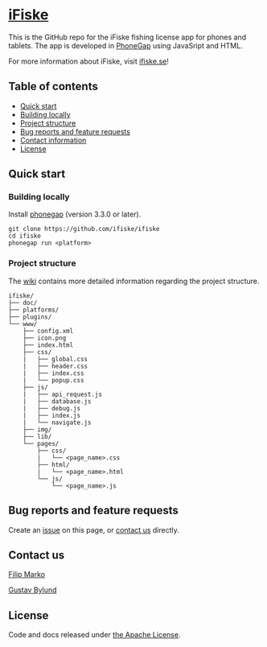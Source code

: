 # [iFiske](http://ifiske.se)
This is the GitHub repo for the iFiske fishing license app for phones and tablets. 
The app is developed in [PhoneGap](http://phonegap.com) using JavaSript and HTML.

For more information about iFiske, visit [ifiske.se](http://ifiske.se)!
## Table of contents
- [Quick start](#quick-start)
 - [Building locally](#building-locally)
 - [Project structure](#project-structure)
- [Bug reports and feature requests](#bug-reports-and-feature-requests)
- [Contact information](#contact-us)
- [License](#license)

## Quick start
### Building locally
Install [phonegap](http://phonegap.com) (version 3.3.0 or later).
````Shell
git clone https://github.com/ifiske/ifiske
cd ifiske
phonegap run <platform>
````
### Project structure
The [wiki](http://github.com/ifiske/iFiske/wiki/Folder-structure) contains more detailed information regarding the project structure. 
```
ifiske/
├── doc/
├── platforms/
├── plugins/
└── www/
    ├── config.xml
    ├── icon.png
    ├── index.html
    ├── css/
    |   ├── global.css
    |   ├── header.css
    |   ├── index.css
    |   └── popup.css
    ├── js/
    |   ├── api_request.js
    |   ├── database.js
    |   ├── debug.js
    |   ├── index.js
    |   └── navigate.js
    ├── img/
    ├── lib/
    └── pages/
        ├── css/
        |   └── <page_name>.css
        ├── html/
        |   └── <page_name>.html
        └── js/
            └── <page_name>.js
```
## Bug reports and feature requests
Create an [issue](http://github.com/ifiske/iFiske/issues/new) on this page, or [contact us](#contact-us) directly.
## Contact us
[Filip Marko](http://github.com/knarko)

[Gustav Bylund](http://github.com/maistho)

## License
Code and docs released under [the Apache License](LICENSE).
